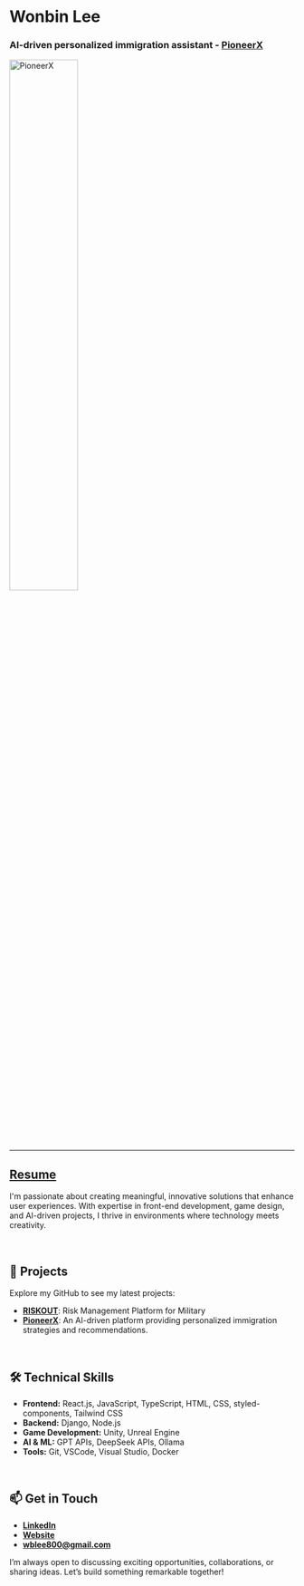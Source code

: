 # Wonbin Lee

### AI-driven personalized immigration assistant - [PioneerX](https://pioneerx.ca) 
<a>
  <img src="https://github.com/user-attachments/assets/6c0d6e30-7b27-473b-beb9-284331287f8e" alt="PioneerX" style="width:49%;">
</a>

---

## [Resume](https://docs.google.com/document/d/10ZeLIKIJMjlI3UOuUhqHkZJmXVY_pb2C/edit?usp=sharing&ouid=102868772148828457417&rtpof=true&sd=true)
I'm passionate about creating meaningful, innovative solutions that enhance user experiences. With expertise in front-end development, game design, and AI-driven projects, I thrive in environments where technology meets creativity.

<br>

## 🚀 Projects

Explore my GitHub to see my latest projects:

- [**RISKOUT**](https://github.com/osamhack2021/ai_web_RISKOUT_BTS): Risk Management Platform for Military
- [**PioneerX**](https://github.com/wblee800/PioneerX): An AI-driven platform providing personalized immigration strategies and recommendations.

<br>

## 🛠️ Technical Skills

- **Frontend:** React.js, JavaScript, TypeScript, HTML, CSS, styled-components, Tailwind CSS
- **Backend:** Django, Node.js
- **Game Development:** Unity, Unreal Engine
- **AI & ML:** GPT APIs, DeepSeek APIs, Ollama
- **Tools:** Git, VSCode, Visual Studio, Docker

<br>

## 📫 Get in Touch

- **[LinkedIn](linkedin.com/in/wblee800)**
- **[Website](wblee.space)**
- **[wblee800@gmail.com](mailto:wblee800@gmail.com)**

I’m always open to discussing exciting opportunities, collaborations, or sharing ideas. Let’s build something remarkable together!
